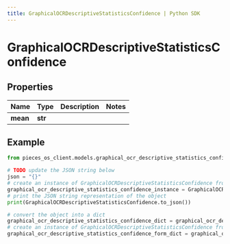 ```yaml
---
title: GraphicalOCRDescriptiveStatisticsConfidence | Python SDK
---
```


# GraphicalOCRDescriptiveStatisticsConfidence


## Properties

Name | Type | Description | Notes
------------ | ------------- | ------------- | -------------
**mean** | **str** |  | 

## Example

```python
from pieces_os_client.models.graphical_ocr_descriptive_statistics_confidence import GraphicalOCRDescriptiveStatisticsConfidence

# TODO update the JSON string below
json = "{}"
# create an instance of GraphicalOCRDescriptiveStatisticsConfidence from a JSON string
graphical_ocr_descriptive_statistics_confidence_instance = GraphicalOCRDescriptiveStatisticsConfidence.from_json(json)
# print the JSON string representation of the object
print(GraphicalOCRDescriptiveStatisticsConfidence.to_json())

# convert the object into a dict
graphical_ocr_descriptive_statistics_confidence_dict = graphical_ocr_descriptive_statistics_confidence_instance.to_dict()
# create an instance of GraphicalOCRDescriptiveStatisticsConfidence from a dict
graphical_ocr_descriptive_statistics_confidence_form_dict = graphical_ocr_descriptive_statistics_confidence.from_dict(graphical_ocr_descriptive_statistics_confidence_dict)
```


